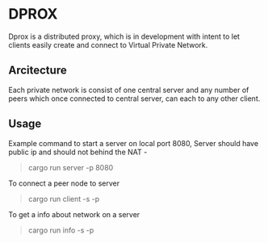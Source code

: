 # DPROX
Dprox is a distributed proxy, which is in development with intent to let clients easily create and connect to Virtual Private Network.

## Arcitecture
Each private network is consist of one central server and any number of peers which once connected to central server, can each to any other client.

## Usage

Example command to start a server on local port 8080, Server should have public ip and should not behind the NAT  -

> cargo run server -p 8080

To connect a peer node to server
> cargo run client -s <server-ip> -p <server-port>

To get a info about network on a server
> cargo run info -s <server-ip> -p <server-port>